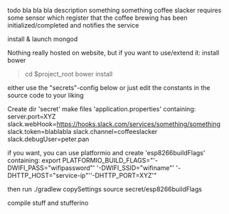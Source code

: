 todo
bla bla bla description
something something coffee slacker
requires some sensor which register that the coffee brewing has been initialized/completed and notifies the service

install & launch mongod

Nothing really hosted on website, but if you want to use/extend it:
install bower
>cd $project_root
>bower install

either use the "secrets"-config below or just edit the constants in the source code to your liking

Create dir 'secret'
make files
'application.properties' containing:
server.port=XYZ
slack.webHook=https://hooks.slack.com/services/something/something
slack.token=blablabla
slack.channel=coffeeslacker
slack.debugUser=peter.pan

if you want, you can use platformio and create
'esp8266buildFlags' containing:
export PLATFORMIO_BUILD_FLAGS="'-DWIFI_PASS=\"wifipassword\"' '-DWIFI_SSID=\"wifiname\"' '-DHTTP_HOST=\"service-ip\"''-DHTTP_PORT=XYZ'"


then run
./gradlew copySettings
source secret/esp8266buildFlags

compile stuff and stufferino
